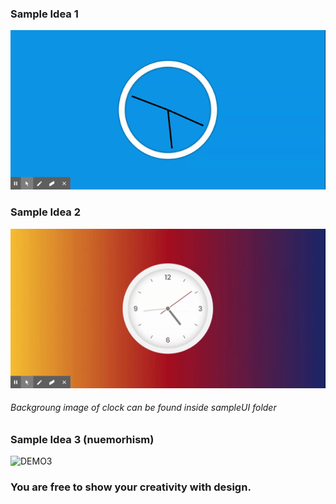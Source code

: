 ### Sample Idea 1
![DEMO](./05SampleUI/Sample1.gif)
### Sample Idea 2
![DEMO](./05SampleUI/Sample3.gif)
###### Backgroung image of clock can be found inside sampleUI folder
### Sample Idea 3 (nuemorhism)
![DEMO3](https://raw.githubusercontent.com/IXSource/Neumorphic-Clock/main/neumorphic-clock.gif)

### You are free to show your creativity with design.